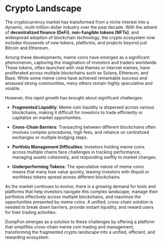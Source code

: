 # Crypto Landscape

The cryptocurrency market has transformed from a niche interest into a dynamic, multi-trillion-dollar industry over the past decade. With the advent of **decentralized finance (DeFi)**, **non-fungible tokens (NFTs)**, and widespread adoption of blockchain technology, the crypto ecosystem now includes thousands of new tokens, platforms, and projects beyond just Bitcoin and Ethereum.

Among these developments, meme coins have emerged as a significant phenomenon, capturing the imagination of investors and traders worldwide. These tokens, often launched with viral themes or internet memes, have proliferated across multiple blockchains such as Solana, Ethereum, and Base. While some meme coins have achieved remarkable success and amassed strong communities, many others remain highly speculative and volatile.

However, this rapid growth has brought about significant challenges:

- **Fragmented Liquidity**: Meme coin liquidity is dispersed across various blockchains, making it difficult for investors to trade efficiently or capitalize on market opportunities.

- **Cross-Chain Barriers**: Transacting between different blockchains often involves complex procedures, high fees, and reliance on centralized exchanges or multiple bridging steps.

- **Portfolio Management Difficulties**: Investors holding meme coins across multiple chains face challenges in tracking performance, managing assets cohesively, and responding swiftly to market changes.

- **Underperforming Tokens**: The speculative nature of meme coins means that many lose value quickly, leaving investors with illiquid or worthless tokens spread across different blockchains.

As the market continues to evolve, there is a growing demand for tools and platforms that help investors navigate this complex landscape, manage their portfolios effectively across multiple blockchains, and maximize the opportunities presented by meme coins. A unified, cross-chain solution is needed to break down barriers, provide instant liquidity, and reward users for their trading activities.

DumpFun emerges as a solution to these challenges by offering a platform that simplifies cross-chain meme coin trading and management, transforming the fragmented crypto landscape into a unified, efficient, and rewarding ecosystem.